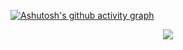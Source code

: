 [![Ashutosh's github activity graph](https://github-readme-activity-graph.vercel.app/graph?username=tzhnahida&theme=github-compact)](https://github.com/ashutosh00710/github-readme-activity-graph)
<div align="center"> <img src="https://metrics.lecoq.io/insights/tzhnahida"> </div>

